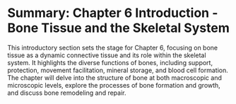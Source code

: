 # Summary: Chapter 6 Introduction - Bone Tissue and the Skeletal System

This introductory section sets the stage for Chapter 6, focusing on bone tissue as a dynamic connective tissue and its role within the skeletal system. It highlights the diverse functions of bones, including support, protection, movement facilitation, mineral storage, and blood cell formation. The chapter will delve into the structure of bone at both macroscopic and microscopic levels, explore the processes of bone formation and growth, and discuss bone remodeling and repair.
